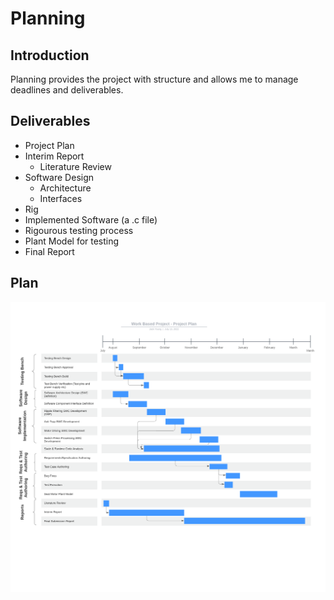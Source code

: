 # Planning
## Introduction
Planning provides the project with structure and allows me to manage deadlines and deliverables.

## Deliverables

- Project Plan
- Interim Report
    - Literature Review
- Software Design
    - Architecture
    - Interfaces
- Rig
- Implemented Software (a .c file)
- Rigourous testing process
- Plant Model for testing
- Final Report

## Plan

![](WorkBasedProject_ProjectPlan.png)


